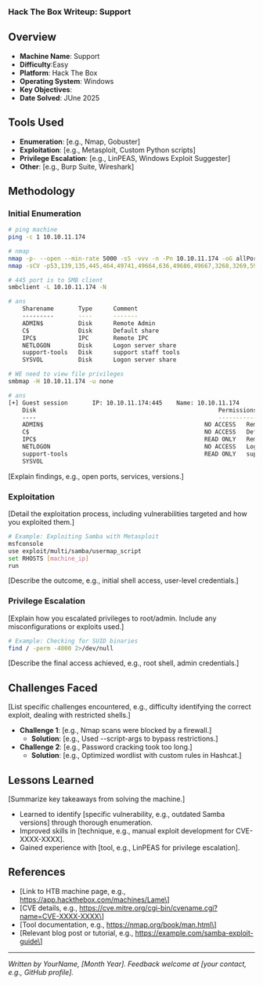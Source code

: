 ### Hack The Box Writeup: Support

## Overview

- **Machine Name**: Support
- **Difficulty**:Easy
- **Platform**: Hack The Box
- **Operating System**: Windows
- **Key Objectives**: 
- **Date Solved**: JUne 2025

## Tools Used

- **Enumeration**: \[e.g., Nmap, Gobuster\]
- **Exploitation**: \[e.g., Metasploit, Custom Python scripts\]
- **Privilege Escalation**: \[e.g., LinPEAS, Windows Exploit Suggester\]
- **Other**: \[e.g., Burp Suite, Wireshark\]

## Methodology

### Initial Enumeration

```bash
# ping machine
ping -c 1 10.10.11.174

# nmap
nmap -p- --open --min-rate 5000 -sS -vvv -n -Pn 10.10.11.174 -oG allPorts
nmap -sCV -p53,139,135,445,464,49741,49664,636,49686,49667,3268,3269,593,49699,9389,389,88,49674,5985 10.10.11.174 -oN targeted

# 445 port is to SMB client
smbclient -L 10.10.11.174 -N

# ans
	Sharename       Type      Comment
	---------       ----      -------
	ADMIN$          Disk      Remote Admin
	C$              Disk      Default share
	IPC$            IPC       Remote IPC
	NETLOGON        Disk      Logon server share 
	support-tools   Disk      support staff tools
	SYSVOL          Disk      Logon server share 

# WE need to view file privileges
smbmap -H 10.10.11.174 -u none

# ans
[+] Guest session   	IP: 10.10.11.174:445	Name: 10.10.11.174                                      
	Disk                                                  	Permissions	Comment
	----                                                  	-----------	-------
	ADMIN$                                            	NO ACCESS	Remote Admin
	C$                                                	NO ACCESS	Default share
	IPC$                                              	READ ONLY	Remote IPC
	NETLOGON                                          	NO ACCESS	Logon server share 
	support-tools                                     	READ ONLY	support staff tools
	SYSVOL 


```

\[Explain findings, e.g., open ports, services, versions.\]

### Exploitation

\[Detail the exploitation process, including vulnerabilities targeted and how you exploited them.\]

```bash
# Example: Exploiting Samba with Metasploit
msfconsole
use exploit/multi/samba/usermap_script
set RHOSTS [machine_ip]
run
```

\[Describe the outcome, e.g., initial shell access, user-level credentials.\]

### Privilege Escalation

\[Explain how you escalated privileges to root/admin. Include any misconfigurations or exploits used.\]

```bash
# Example: Checking for SUID binaries
find / -perm -4000 2>/dev/null
```

\[Describe the final access achieved, e.g., root shell, admin credentials.\]

## Challenges Faced

\[List specific challenges encountered, e.g., difficulty identifying the correct exploit, dealing with restricted shells.\]

- **Challenge 1**: \[e.g., Nmap scans were blocked by a firewall.\]
  - **Solution**: \[e.g., Used --script-args to bypass restrictions.\]
- **Challenge 2**: \[e.g., Password cracking took too long.\]
  - **Solution**: \[e.g., Optimized wordlist with custom rules in Hashcat.\]

## Lessons Learned

\[Summarize key takeaways from solving the machine.\]

- Learned to identify \[specific vulnerability, e.g., outdated Samba versions\] through thorough enumeration.
- Improved skills in \[technique, e.g., manual exploit development for CVE-XXXX-XXXX\].
- Gained experience with \[tool, e.g., LinPEAS for privilege escalation\].

## References

- \[Link to HTB machine page, e.g., https://app.hackthebox.com/machines/Lame\]
- \[CVE details, e.g., https://cve.mitre.org/cgi-bin/cvename.cgi?name=CVE-XXXX-XXXX\]
- \[Tool documentation, e.g., https://nmap.org/book/man.html\]
- \[Relevant blog post or tutorial, e.g., https://example.com/samba-exploit-guide\]

---

*Written by YourName, \[Month Year\]. Feedback welcome at \[your contact, e.g., GitHub profile\].*